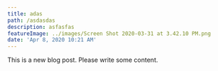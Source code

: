 ```yaml
---
title: adas
path: /asdasdas
description: asfasfas
featureImage: ../images/Screen Shot 2020-03-31 at 3.42.10 PM.png
date: 'Apr 8, 2020 10:21 AM'
---
```

This is a new blog post. Please write some content.
